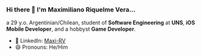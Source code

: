 ### Hi there 👋 I'm Maximiliano Riquelme Vera...

a 29 y.o. Argentinian/Chilean, student of **Software Engineering** at **UNS**, **iOS Mobile Developer**, and a hobbyst **Game Developer**.

- 💼 LinkedIn: [Maxi-RV](https://www.linkedin.com/in/maxi-rv)
- 😄 Pronouns: He/Him

<!--
**maxi-rv/maxi-rv** is a ✨ _special_ ✨ repository because its `README.md` (this file) appears on your GitHub profile.

Here are some ideas to get you started:

- 🔭 I’m currently working on ...
- 🌱 I’m currently learning ...
- 👯 I’m looking to collaborate on ...
- 🤔 I’m looking for help with ...
- 💬 Ask me about ...
- 📫 How to reach me: ...
- 😄 Pronouns: ...
- ⚡ Fun fact: ...
-->
